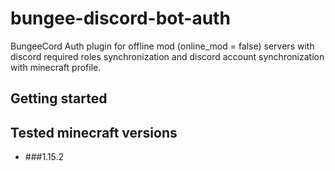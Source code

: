 # bungee-discord-bot-auth
BungeeCord Auth plugin for offline mod (online_mod = false) servers with discord required roles synchronization and discord account synchronization with minecraft profile.
## Getting started

## Tested minecraft versions
* ###1.15.2


